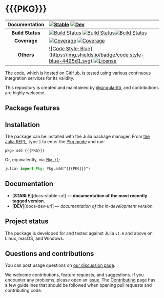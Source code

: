 # {{{PKG}}}

| **Documentation** | [![Stable](https://img.shields.io/badge/docs-stable-blue.svg)](https://{{{USER}}}.github.io/{{{PKG}}}.jl/stable/) [![Dev](https://img.shields.io/badge/docs-dev-blue.svg)](https://{{{USER}}}.github.io/{{{PKG}}}.jl/dev/)                                                                                                                                                                                                                                                                                                 |
| :---------------: | :------------------------------------------------------------------------------------------------------------------------------------------------------------------------------------------------------------------------------------------------------------------------------------------------------------------------------------------------------------------------------------------------------------------------------------------------------------------------------------------------------------------------- |
| **Build Status**  | [![Build Status](https://github.com/{{{USER}}}/{{{PKG}}}.jl/actions/workflows/CI.yml/badge.svg?branch={{{branch}}})](https://github.com/{{{USER}}}/{{{PKG}}}.jl/actions/workflows/CI.yml?query=branch%3A{{{branch}}}) [![Build Status](https://ci.appveyor.com/api/projects/status/github/{{{USER}}}/{{{PKG}}}.jl?svg=true)](https://ci.appveyor.com/project/{{{USER}}}/{{{PKG}}}-jl)[![Build Status](https://api.cirrus-ci.com/github/{{{USER}}}/{{{PKG}}}.jl.svg)](https://cirrus-ci.com/github/{{{USER}}}/{{{PKG}}}.jl) |
|   **Coverage**    | [![Coverage](https://github.com/{{{USER}}}/{{{PKG}}}.jl/badges/{{{branch}}}/coverage.svg)](https://github.com/{{{USER}}}/{{{PKG}}}.jl/commits/{{{branch}}}) [![Coverage](https://codecov.io/gh/{{{USER}}}/{{{PKG}}}.jl/branch/{{{branch}}}/graph/badge.svg)](https://codecov.io/gh/{{{USER}}}/{{{PKG}}}.jl)                                                                                                                                                                                                                |
|    **Others**     | [![Code Style: Blue](https://img.shields.io/badge/code style-blue-4495d1.svg)](https://github.com/invenia/BlueStyle) [![License](https://img.shields.io/github/license/{{{USER}}}/{{{PKG}}}.jl)](https://github.com/{{{USER}}}/{{{PKG}}}.jl/blob/{{{branch}}}/LICENSE)                                                                                                                                                                                                                                                     |

The code, which is [hosted on GitHub](https://github.com/{{{USER}}}/{{{PKG}}}.jl), is tested
using various continuous integration services for its validity.

This repository is created and maintained by
[@singularitti](https://github.com/singularitti), and contributions are highly welcome.

## Package features



## Installation

The package can be installed with the Julia package manager.
From [the Julia REPL](https://docs.julialang.org/en/v1/stdlib/REPL/), type `]` to enter
the [Pkg mode](https://docs.julialang.org/en/v1/stdlib/REPL/#Pkg-mode) and run:

```julia-repl
pkg> add {{{PKG}}}
```

Or, equivalently, via [`Pkg.jl`](https://pkgdocs.julialang.org/v1/):

```julia
julia> import Pkg; Pkg.add("{{{PKG}}}")
```

## Documentation

- [**STABLE**][docs-stable-url] — **documentation of the most recently tagged version.**
- [**DEV**][docs-dev-url] — _documentation of the in-development version._

## Project status

The package is developed for and tested against Julia `v1.6` and above on Linux, macOS, and
Windows.

## Questions and contributions

You can post usage questions on
[our discussion page](https://github.com/{{{USER}}}/{{{PKG}}}.jl/discussions).

We welcome contributions, feature requests, and suggestions. If you encounter any problems,
please open an [issue](https://github.com/{{{USER}}}/{{{PKG}}}.jl/issues).
The [Contributing](@ref) page has
a few guidelines that should be followed when opening pull requests and contributing code.
